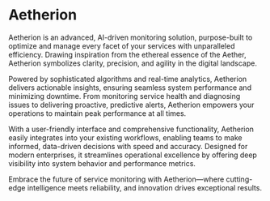 # Aetherion

Aetherion is an advanced, AI-driven monitoring solution, purpose-built to optimize and manage every facet of your services with unparalleled efficiency. Drawing inspiration from the ethereal essence of the Aether, Aetherion symbolizes clarity, precision, and agility in the digital landscape.

Powered by sophisticated algorithms and real-time analytics, Aetherion delivers actionable insights, ensuring seamless system performance and minimizing downtime. From monitoring service health and diagnosing issues to delivering proactive, predictive alerts, Aetherion empowers your operations to maintain peak performance at all times.

With a user-friendly interface and comprehensive functionality, Aetherion easily integrates into your existing workflows, enabling teams to make informed, data-driven decisions with speed and accuracy. Designed for modern enterprises, it streamlines operational excellence by offering deep visibility into system behavior and performance metrics.

Embrace the future of service monitoring with Aetherion—where cutting-edge intelligence meets reliability, and innovation drives exceptional results.
